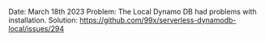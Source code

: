 Date: March 18th 2023
Problem: The Local Dynamo DB had problems with installation.
Solution: https://github.com/99x/serverless-dynamodb-local/issues/294

